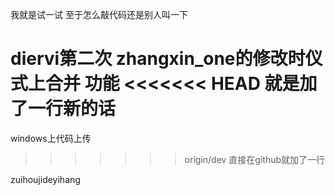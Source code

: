 我就是试一试
至于怎么敲代码还是别人叫一下

diervi第二次
zhangxin_one的修改时仪式上合并
功能
<<<<<<< HEAD
就是加了一行新的话
=======

windows上代码上传
>>>>>>> origin/dev
直接在github就加了一行


zuihoujideyihang